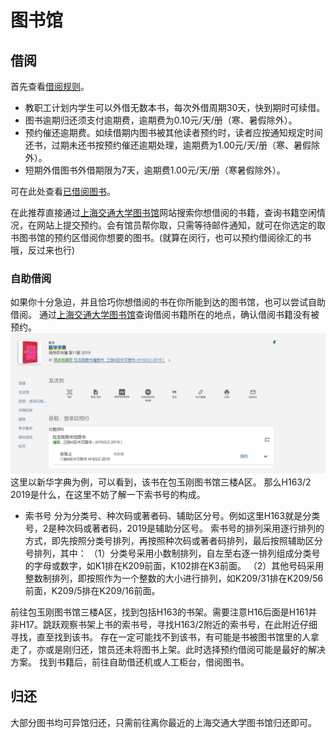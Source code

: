 # 图书馆

## 借阅
首先查看[借阅规则](https://www.lib.sjtu.edu.cn/f/content/detail.shtml?id=1830&lang=zh-cn)。

- 教职工计划内学生可以外借无数本书，每次外借周期30天，快到期时可续借。
- 图书逾期归还须支付逾期费，逾期费为0.10元/天/册（寒、暑假除外）。
- 预约催还逾期费。如续借期内图书被其他读者预约时，读者应按通知规定时间还书，过期未还书按预约催还逾期处理，逾期费为1.00元/天/册（寒、暑假除外）。
- 短期外借图书外借期限为7天，逾期费1.00元/天/册（寒暑假除外）。

可在此处查看[已借阅图书](http://weijieyue.lib.sjtu.edu.cn:8080/wechat/sjtu/nowlend)。


在此推荐直接通过[上海交通大学图书馆](https://www.lib.sjtu.edu.cn/f/main/index.shtml)网站搜索你想借阅的书籍，查询书籍空闲情况，在网站上提交预约。会有馆员帮你取，只需等待邮件通知，就可在你选定的取书图书馆的预约区借阅你想要的图书。(就算在闵行，也可以预约借阅徐汇的书哦，反过来也行)

### 自助借阅
如果你十分急迫，并且恰巧你想借阅的书在你所能到达的图书馆，也可以尝试自助借阅。
通过[上海交通大学图书馆](https://www.lib.sjtu.edu.cn/f/main/index.shtml)查询借阅书籍所在的地点，确认借阅书籍没有被预约。
![新华字典](./image/libraryBorrowExample.png)
这里以新华字典为例，可以看到，该书在包玉刚图书馆三楼A区。
那么H163/2 2019是什么，在这里不妨了解一下索书号的构成。

- 索书号
分为分类号、种次码或著者码、辅助区分号。例如这里H163就是分类号，2是种次码或著者码，2019是辅助分区号。
索书号的排列采用逐行排列的方式，即先按照分类号排列，再按照种次码或著者码排列，最后按照辅助区分号排列，其中：
（1）分类号采用小数制排列，自左至右逐一排列组成分类号的字母或数字，如K1排在K209前面，K102排在K3前面。
（2）其他号码采用整数制排列，即按照作为一个整数的大小进行排列，如K209/31排在K209/56前面，K209/5排在K209/16前面。

前往包玉刚图书馆三楼A区，找到包括H163的书架。需要注意H16后面是H161并非H17。跳跃观察书架上书的索书号，寻找H163/2附近的索书号，在此附近仔细寻找，直至找到该书。
存在一定可能找不到该书，有可能是书被图书馆里的人拿走了，亦或是刚归还，馆员还未将图书上架。此时选择预约借阅可能是最好的解决方案。
找到书籍后，前往自助借还机或人工柜台，借阅图书。

## 归还
大部分图书均可异馆归还，只需前往离你最近的上海交通大学图书馆归还即可。